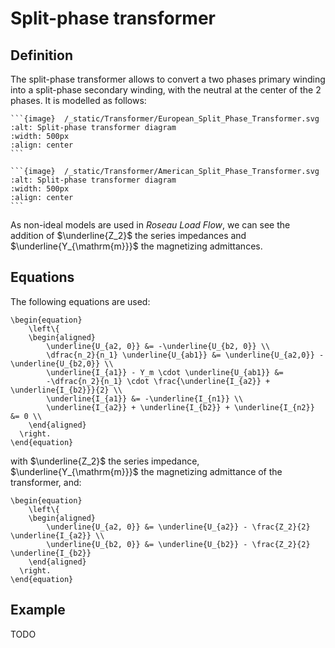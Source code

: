 # Split-phase transformer

## Definition

The split-phase transformer allows to convert a two phases primary winding into a split-phase secondary winding, with
the neutral at the center of the 2 phases. It is modelled as follows:

````{tab} European standards
```{image}  /_static/Transformer/European_Split_Phase_Transformer.svg
:alt: Split-phase transformer diagram
:width: 500px
:align: center
```
````

````{tab} American standards
```{image}  /_static/Transformer/American_Split_Phase_Transformer.svg
:alt: Split-phase transformer diagram
:width: 500px
:align: center
```
````

As non-ideal models are used in *Roseau Load Flow*, we can see the addition of $\underline{Z_2}$ the series impedances
and $\underline{Y_{\mathrm{m}}}$ the magnetizing admittances.

## Equations

The following equations are used:

```{math}
\begin{equation}
    \left\{
    \begin{aligned}
        \underline{U_{a2, 0}} &= -\underline{U_{b2, 0}} \\
        \dfrac{n_2}{n_1} \underline{U_{ab1}} &= \underline{U_{a2,0}} - \underline{U_{b2,0}} \\
        \underline{I_{a1}} - Y_m \cdot \underline{U_{ab1}} &=
        -\dfrac{n_2}{n_1} \cdot \frac{\underline{I_{a2}} + \underline{I_{b2}}}{2} \\
        \underline{I_{a1}} &= -\underline{I_{n1}} \\
        \underline{I_{a2}} + \underline{I_{b2}} + \underline{I_{n2}} &= 0 \\
    \end{aligned}
  \right.
\end{equation}
```

with $\underline{Z_2}$ the series impedance, $\underline{Y_{\mathrm{m}}}$ the magnetizing admittance of the
transformer, and:

```{math}
\begin{equation}
    \left\{
    \begin{aligned}
        \underline{U_{a2, 0}} &= \underline{U_{a2}} - \frac{Z_2}{2} \underline{I_{a2}} \\
        \underline{U_{b2, 0}} &= \underline{U_{b2}} - \frac{Z_2}{2} \underline{I_{b2}}
    \end{aligned}
  \right.
\end{equation}
```


## Example

TODO
